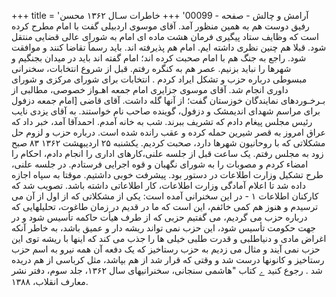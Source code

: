 +++
title = 'آرامش و چالش - صفحه - 00099'
+++
خاطرات سـال ۱۳۶۲ محسن رفیق دوست هم به همین منظور آمد. آقای موسوی اردبیلی گفت با امام مطرح کرده است که وظایف ستاد پیگیری فرمان هشت ماده ای امام به شورای عالی قضایی منتقل شود. قبلا هم چنین نظری داشته ایم. امام هم پذیرفته اند. باید رسماً تقاضا کنند و موافقت شود. راجع به جنگ هم با امام صحبت کرده اند؛ امام گفته اند باید در میدان بجنگیم و شهرها را نباید بزنیم. عصر هم به کنگره رفتم. قبل از شروع انتخابات، سخنرانی مبسوطی درباره حزب و تشکل ایراد کردم . انتخابات برای شورای مرکزی و شورای داوری انجام شد. آقای موسوی جزایری امام جمعه اهـواز خصوصی، مطالبی از بـرخـوردهای نمایندگان خوزستان گفت؛ از آنها گله داشت. آقای قاضی [امام جمعه دزفول برای مراسم شهدای اندیمشک و دزفول، گوینده صاحب نام خواستند. به آقای یزدی نایب رئیس مجلس پیغام دادم که تشریف ببرند. شب به خانه آمدم. احمدآقا آمد، خبر داد که عراق امروز به قصر شیرین حمله کرده و عقب رانده شده است. درباره حزب و لزوم حل مشکلاتی که با روحانیون شهرها دارد، صحبت کردیم. یکشنبه ۲۵ اردیبهشت ۱۳۶۲ ۸۳ صبح زود به مجلس رفتم. یک ساعت قبل از جلسه علنی،کارهای اداری را انجام دادم، احکام را امضاء کردم و مصوبات را به شورای نگهبان و قوه اجرایی فرستادم. در جلسه علنی، طرح تشکیل وزارت اطلاعات در دستور بود. پیشرفت خوبی داشتیم. موقتا به سپاه اجازه داده شد تا اعلام آمادگی وزارت اطلاعات، کار اطلاعاتی داشته باشد. تصویب شد که کارکنان اطلاعات ۱ - در این سخنرانی آمده است: یکی از مشکلاتی که از اول از آن می ترسیدم و هنوز هم کمی خائفم، این است که ما در قدیم در زمان طاغوت، تحلیلهایی که درباره حزب می گردیم، می گفتیم حزبی که از طرف هیأت حاکمه تأسیس شود و در جهت حکومت تأسیس شود، این حزب نمی تواند ریشه دار و عمیق باشد، به خاطر آنکه اغراض مادی و دنیاطلبی و قدرت طلبی خیلی ها را جذب می کند که اینها با ریشه توی این حزب نمی آیند و مثال می زدیم به حزب رستاخیز که یک دفعه آن همه نیرو به اسم حزب رستاخیز و کانونها درست شد و وقتی که قرار شد از هم بپاشد، مثل کرباسی از هم دریده شد . رجوع کنید ے کتاب "هاشمی سنجانی، سخنرانیهای سال ۱۳۶۲، جلد سوم، دفتر نشر معارف انقلاب، ۱۳۸۸.